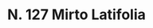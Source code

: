 ---
title: "N. 127 Mirto Latifolia"
permalink: "/edition/plant127/"
plant-name: "N. 127"
plant-number: "127"
plant-xml: "/assets/xml/plant127.xml"
plant-img1: "/assets/img/plant127_verso.jpg"
plant-img2: "/assets/img/plant127.jpg"
plant-title: "N. 127 Mirto Latifolia"
plant-wfo-link: ""
plant-kew-link: ""
plant-taxon-content: ""
layout: single-xml
---